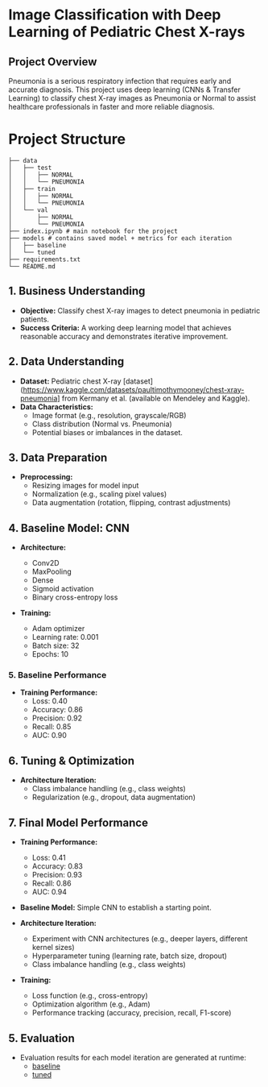# Image Classification with Deep Learning of Pediatric Chest X-rays

## Project Overview

Pneumonia is a serious respiratory infection that requires early and accurate diagnosis. This project uses deep learning (CNNs & Transfer Learning) to classify chest X-ray images as Pneumonia or Normal to assist healthcare professionals in faster and more reliable diagnosis.

# Project Structure

```
├── data
│   ├── test
│   │   ├── NORMAL
│   │   └── PNEUMONIA
│   ├── train
│   │   ├── NORMAL
│   │   └── PNEUMONIA
│   └── val
│       ├── NORMAL
│       └── PNEUMONIA
├── index.ipynb # main notebook for the project
├── models # contains saved model + metrics for each iteration
│   ├── baseline
│   └── tuned
├── requirements.txt
└── README.md
```

## 1. Business Understanding

- **Objective:** Classify chest X-ray images to detect pneumonia in pediatric patients.
- **Success Criteria:** A working deep learning model that achieves reasonable accuracy and demonstrates iterative improvement.

## 2. Data Understanding

- **Dataset:** Pediatric chest X-ray [dataset](https://www.kaggle.com/datasets/paultimothymooney/chest-xray-pneumonia] from Kermany et al. (available on Mendeley and Kaggle).
- **Data Characteristics:**
  - Image format (e.g., resolution, grayscale/RGB)
  - Class distribution (Normal vs. Pneumonia)
  - Potential biases or imbalances in the dataset.

## 3. Data Preparation

- **Preprocessing:**
  - Resizing images for model input
  - Normalization (e.g., scaling pixel values)
  - Data augmentation (rotation, flipping, contrast adjustments)

## 4. Baseline Model: CNN

- **Architecture:**

  - Conv2D
  - MaxPooling
  - Dense
  - Sigmoid activation
  - Binary cross-entropy loss

- **Training:**
  - Adam optimizer
  - Learning rate: 0.001
  - Batch size: 32
  - Epochs: 10

### 5. Baseline Performance

- **Training Performance:**
  - Loss: 0.40
  - Accuracy: 0.86
  - Precision: 0.92
  - Recall: 0.85
  - AUC: 0.90

## 6. Tuning & Optimization

- **Architecture Iteration:**
  - Class imbalance handling (e.g., class weights)
  - Regularization (e.g., dropout, data augmentation)

## 7. Final Model Performance

- **Training Performance:**

  - Loss: 0.41
  - Accuracy: 0.83
  - Precision: 0.93
  - Recall: 0.86
  - AUC: 0.94

- **Baseline Model:** Simple CNN to establish a starting point.
- **Architecture Iteration:**
  - Experiment with CNN architectures (e.g., deeper layers, different kernel sizes)
  - Hyperparameter tuning (learning rate, batch size, dropout)
  - Class imbalance handling (e.g., class weights)
- **Training:**
  - Loss function (e.g., cross-entropy)
  - Optimization algorithm (e.g., Adam)
  - Performance tracking (accuracy, precision, recall, F1-score)

## 5. Evaluation

- Evaluation results for each model iteration are generated at runtime:
  - [baseline](models/baseline)
  - [tuned](models/tuned)
